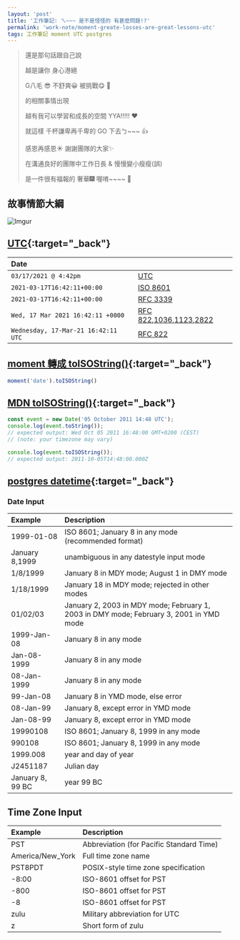 ```yaml
---
layout: 'post'
title: '工作筆記: ㄟ~~~ 是不是怪怪的 有甚麼問題!?'
permalink: 'work-note/moment-greate-losses-are-great-lessons-utc'
tags: 工作筆記 moment UTC postgres
---
```


> 還是那句話跟自己說 
>
> 越是讓你 身心港絕 
>
> G八毛 :sunglasses: 不舒爽:grinning: 被挑戰:yum: :dash: 
>
> 的相關事情出現 
>
> 越有我可以學習和成長的空間 YYA!!!!! :heart:
>
> 就這樣 千杯謙卑再千卑的 GO 下去ㄅ~~~ :+1:
>
> 感恩再感恩:sunny: 謝謝團隊的大家:sparkles: 
>
> 在溝通良好的團隊中工作日長 & 慢慢變小瘦瘦(誤)
>
> 是一件很有福報的 奢華:fireworks: 喔唷~~~~ :hibiscus:


## 故事情節大綱

![Imgur](https://i.imgur.com/gM9pjuv.jpg)


## [UTC](https://www.unixtimestamp.com/){:target="_back"}

|Date||
|:---|:---|
|`03/17/2021 @ 4:42pm`|[UTC](https://en.wikipedia.org/wiki/Coordinated_Universal_Time)|
|`2021-03-17T16:42:11+00:00`|[ISO 8601](https://www.iso.org/iso-8601-date-and-time-format.html)|
|`2021-03-17T16:42:11+00:00`|[RFC 3339](https://tools.ietf.org/html/rfc3339)|
|`Wed, 17 Mar 2021 16:42:11 +0000`|[RFC 822](https://tools.ietf.org/html/rfc822),[1036](https://tools.ietf.org/html/rfc1036),[1123](https://tools.ietf.org/html/rfc1123),[2822](https://tools.ietf.org/html/rfc2822)|
|`Wednesday, 17-Mar-21 16:42:11 UTC`|[RFC 822](https://tools.ietf.org/html/rfc2822)|

## [moment 轉成 toISOString()](https://momentjs.com/docs/#/displaying/as-iso-string/){:target="_back"}

~~~javascript
moment('date').toISOString()
~~~

## [MDN toISOString()](https://developer.mozilla.org/en-US/docs/Web/JavaScript/Reference/Global_Objects/Date/toISOString){:target="_back"}

~~~javascript
const event = new Date('05 October 2011 14:48 UTC');
console.log(event.toString());
// expected output: Wed Oct 05 2011 16:48:00 GMT+0200 (CEST)
// (note: your timezone may vary)

console.log(event.toISOString());
// expected output: 2011-10-05T14:48:00.000Z
~~~

## [postgres datetime](https://www.postgresql.org/docs/9.1/datatype-datetime.html){:target="_back"}

### Date Input 

|Example|Description|
|:---|:---|
|1999-01-08	       |ISO 8601; January 8 in any mode (recommended format)|
|January 8,1999    |unambiguous in any datestyle input mode|
|1/8/1999	       |January 8 in MDY mode; August 1 in DMY mode|
|1/18/1999	       |January 18 in MDY mode; rejected in other modes|
|01/02/03	       |January 2, 2003 in MDY mode; February 1, 2003 in DMY mode; February 3, 2001 in YMD mode|
|1999-Jan-08	   |January 8 in any mode|
|Jan-08-1999	   |January 8 in any mode|
|08-Jan-1999	   |January 8 in any mode|
|99-Jan-08	       |January 8 in YMD mode, else error|
|08-Jan-99	       |January 8, except error in YMD mode|
|Jan-08-99	       |January 8, except error in YMD mode|
|19990108	       |ISO 8601; January 8, 1999 in any mode|
|990108	           |ISO 8601; January 8, 1999 in any mode|
|1999.008	       |year and day of year|
|J2451187	       |Julian day|
|January 8, 99 BC  |year 99 BC|

## Time Zone Input

|Example	|Description|
|:---|:---|
|PST	    |Abbreviation (for Pacific Standard Time)|
|America/New_York	|Full time zone name|
|PST8PDT	        |POSIX-style time zone specification|
|-8:00	            |ISO-8601 offset for PST|
|-800	            |ISO-8601 offset for PST|
|-8	                |ISO-8601 offset for PST|
|zulu	            |Military abbreviation for UTC|
|z	                |Short form of zulu|